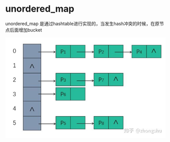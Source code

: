 # unordered_map

unordered_map 是通过hashtable进行实现的，当发生hash冲突的时候，在原节点后面增加bucket

![alt text](struct.png)

